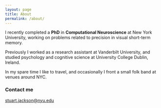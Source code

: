 ```yaml
---
layout: page
title: About
permalink: /about/
---
```


I recently completed a **PhD** in **Computational Neuroscience** at New York University, working on problems related to precision in visual short-term memory. 

Previously I worked as a research assistant at Vanderbilt University, and studied psychology and cognitive science at University College Dublin, Ireland.

In my spare time I like to travel, and occasionally I front a small folk band at venues around NYC.

### Contact me

[stuart.jackson@nyu.edu](mailto:stuart.jackson@nyu.edu)
